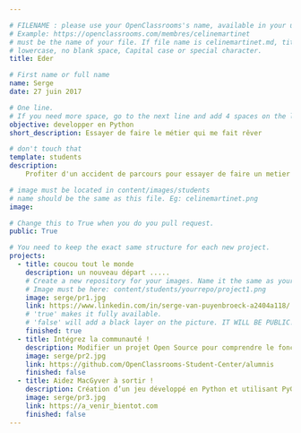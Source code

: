 ```yaml
---

# FILENAME : please use your OpenClassrooms's name, available in your url.
# Example: https://openclassrooms.com/membres/celinemartinet
# must be the name of your file. If file name is celinemartinet.md, title is celinemartinet.
# lowercase, no blank space, Capital case or special character.
title: Eder

# First name or full name
name: Serge
date: 27 juin 2017

# One line.
# If you need more space, go to the next line and add 4 spaces on the left, as in 'description'.
objective: developper en Python
short_description: Essayer de faire le métier qui me fait rêver

# don't touch that
template: students
description:
    Profiter d'un accident de parcours pour essayer de faire un metier qui me fait rêver

# image must be located in content/images/students
# name should be the same as this file. Eg: celinemartinet.png
image: 

# Change this to True when you do you pull request.
public: True

# You need to keep the exact same structure for each new project.
projects:
  - title: coucou tout le monde
    description: un nouveau départ .....
    # Create a new repository for your images. Name it the same as your nickname and profile picture.
    # Image must be here: content/students/yourrepo/project1.png
    image: serge/pr1.jpg
    link: https://www.linkedin.com/in/serge-van-puyenbroeck-a2404a118/
    # 'true' makes it fully available.
    # 'false' will add a black layer on the picture. IT WILL BE PUBLIC!
    finished: true
  - title: Intégrez la communauté !
    description: Modifier un projet Open Source pour comprendre le fonctionnement de Git, de Github et des pull requests. 
    image: serge/pr2.jpg
    link: https://github.com/OpenClassrooms-Student-Center/alumnis
    finished: false
  - title: Aidez MacGyver à sortir !
    description: Création d’un jeu développé en Python et utilisant PyGame.
    image: serge/pr3.jpg
    link: https://a_venir_bientot.com
    finished: false
---
```

